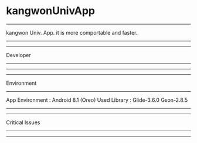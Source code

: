 # kangwonUnivApp
______________________________________________________________
kangwon Univ. App. it is more comportable and faster.
______________________________________________________________


______________________________________________________________
Developer
______________________________________________________________

______________________________________________________________





--------------------------------------------------------------

Environment
______________________________________________________________
App Environment : Android 8.1 (Oreo)
Used Library :  Glide-3.6.0
                Gson-2.8.5

--------------------------------------------------------------



______________________________________________________________
Critical Issues
______________________________________________________________

______________________________________________________________
